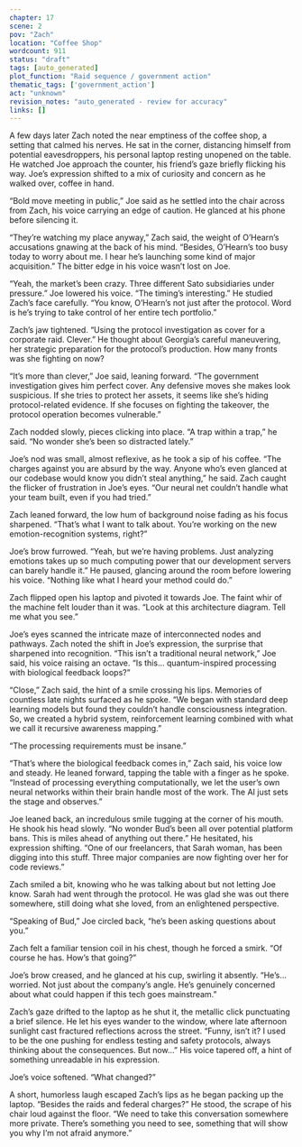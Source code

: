 ```yaml
---
chapter: 17
scene: 2
pov: "Zach"
location: "Coffee Shop"
wordcount: 911
status: "draft"
tags: [auto_generated]
plot_function: "Raid sequence / government action"
thematic_tags: ['government_action']
act: "unknown"
revision_notes: "auto_generated - review for accuracy"
links: []
---
```


A few days later Zach noted the near emptiness of the coffee shop, a setting that calmed his nerves. He sat in the corner, distancing himself from potential eavesdroppers, his personal laptop resting unopened on the table. He watched Joe approach the counter, his friend’s gaze briefly flicking his way. Joe’s expression shifted to a mix of curiosity and concern as he walked over, coffee in hand. 

“Bold move meeting in public,” Joe said as he settled into the chair across from Zach, his voice carrying an edge of caution. He glanced at his phone before silencing it. 

“They’re watching my place anyway,” Zach said, the weight of O’Hearn’s accusations gnawing at the back of his mind. “Besides, O’Hearn’s too busy today to worry about me. I hear he’s launching some kind of major acquisition.” The bitter edge in his voice wasn’t lost on Joe. 

“Yeah, the market’s been crazy. Three different Sato subsidiaries under pressure.” Joe lowered his voice. “The timing’s interesting.” He studied Zach’s face carefully. “You know, O’Hearn’s not just after the protocol. Word is he’s trying to take control of her entire tech portfolio.” 

Zach’s jaw tightened. “Using the protocol investigation as cover for a corporate raid. Clever.” He thought about Georgia’s careful maneuvering, her strategic preparation for the protocol’s production. How many fronts was she fighting on now? 

“It’s more than clever,” Joe said, leaning forward. “The government investigation gives him perfect cover. Any defensive moves she makes look suspicious. If she tries to protect her assets, it seems like she’s hiding protocol-related evidence. If she focuses on fighting the takeover, the protocol operation becomes vulnerable.” 

Zach nodded slowly, pieces clicking into place. “A trap within a trap,” he said. “No wonder she’s been so distracted lately.” 

Joe’s nod was small, almost reflexive, as he took a sip of his coffee. “The charges against you are absurd by the way. Anyone who’s even glanced at our codebase would know you didn’t steal anything,” he said. Zach caught the flicker of frustration in Joe’s eyes. “Our neural net couldn’t handle what your team built, even if you had tried.” 

Zach leaned forward, the low hum of background noise fading as his focus sharpened. “That’s what I want to talk about. You’re working on the new emotion-recognition systems, right?” 

Joe’s brow furrowed. “Yeah, but we’re having problems. Just analyzing emotions takes up so much computing power that our development servers can barely handle it.” He paused, glancing around the room before lowering his voice. “Nothing like what I heard your method could do.” 

Zach flipped open his laptop and pivoted it towards Joe. The faint whir of the machine felt louder than it was. “Look at this architecture diagram. Tell me what you see.” 

Joe’s eyes scanned the intricate maze of interconnected nodes and pathways. Zach noted the shift in Joe’s expression, the surprise that sharpened into recognition. “This isn’t a traditional neural network,” Joe said, his voice raising an octave. “Is this… quantum-inspired processing with biological feedback loops?” 

“Close,” Zach said, the hint of a smile crossing his lips. Memories of countless late nights surfaced as he spoke. “We began with standard deep learning models but found they couldn’t handle consciousness integration. So, we created a hybrid system, reinforcement learning combined with what we call it recursive awareness mapping.” 

“The processing requirements must be insane.” 

“That’s where the biological feedback comes in,” Zach said, his voice low and steady. He leaned forward, tapping the table with a finger as he spoke. “Instead of processing everything computationally, we let the user’s own neural networks within their brain handle most of the work. The AI just sets the stage and observes.” 

Joe leaned back, an incredulous smile tugging at the corner of his mouth. He shook his head slowly. “No wonder Bud’s been all over potential platform bans. This is miles ahead of anything out there.” He hesitated, his expression shifting. “One of our freelancers, that Sarah woman, has been digging into this stuff. Three major companies are now fighting over her for code reviews.” 

Zach smiled a bit, knowing who he was talking about but not letting Joe know. Sarah had went through the protocol. He was glad she was out there somewhere, still doing what she loved, from an enlightened perspective. 

“Speaking of Bud,” Joe circled back, “he’s been asking questions about you.” 

Zach felt a familiar tension coil in his chest, though he forced a smirk. “Of course he has. How’s that going?” 

Joe’s brow creased, and he glanced at his cup, swirling it absently. “He’s… worried. Not just about the company’s angle. He’s genuinely concerned about what could happen if this tech goes mainstream.” 

Zach’s gaze drifted to the laptop as he shut it, the metallic click punctuating a brief silence. He let his eyes wander to the window, where late afternoon sunlight cast fractured reflections across the street. “Funny, isn’t it? I used to be the one pushing for endless testing and safety protocols, always thinking about the consequences. But now…” His voice tapered off, a hint of something unreadable in his expression. 

Joe’s voice softened. “What changed?” 

A short, humorless laugh escaped Zach’s lips as he began packing up the laptop. “Besides the raids and federal charges?” He stood, the scrape of his chair loud against the floor. “We need to take this conversation somewhere more private. There’s something you need to see, something that will show you why I’m not afraid anymore.”
